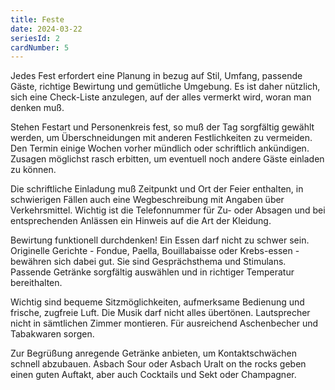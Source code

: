 ```yaml
---
title: Feste
date: 2024-03-22
seriesId: 2
cardNumber: 5
---
```


Jedes Fest erfordert eine Planung in bezug auf Stil, Umfang, passende Gäste, richtige Bewirtung und gemütliche Umgebung. Es ist daher nützlich, sich eine Check-Liste anzulegen, auf der alles vermerkt wird, woran man denken muß.

Stehen Festart und Personenkreis fest, so muß der Tag sorgfältig gewählt werden, um Überschneidungen mit anderen Festlichkeiten zu vermeiden. Den Termin einige Wochen vorher mündlich oder schriftlich ankündigen. Zusagen möglichst rasch erbitten, um eventuell noch andere Gäste einladen zu können.

Die schriftliche Einladung muß Zeitpunkt und Ort der Feier enthalten, in schwierigen Fällen auch eine Wegbeschreibung mit Angaben über Verkehrsmittel. Wichtig ist die Telefonnummer für Zu- oder Absagen und bei entsprechenden Anlässen ein Hinweis auf die Art der Kleidung.

Bewirtung funktionell durchdenken! Ein Essen darf nicht zu schwer sein. Originelle Gerichte - Fondue, Paella, Bouillabaisse oder Krebs-essen - bewähren sich dabei gut. Sie sind Gesprächsthema und Stimulans. Passende Getränke sorgfältig auswählen und in richtiger Temperatur bereithalten.

Wichtig sind bequeme Sitzmöglichkeiten, aufmerksame Bedienung und frische, zugfreie Luft. Die Musik darf nicht alles übertönen. Lautsprecher nicht in sämtlichen Zimmer montieren. Für ausreichend Aschenbecher und Tabakwaren sorgen.

Zur Begrüßung anregende Getränke anbieten, um Kontaktschwächen schnell abzubauen. Asbach Sour oder Asbach Uralt on the rocks geben einen guten Auftakt, aber auch Cocktails und Sekt oder Champagner.
